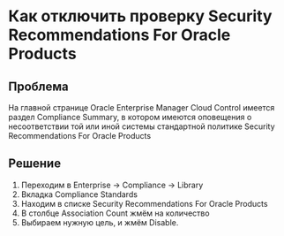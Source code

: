 # Как отключить проверку Security Recommendations For Oracle Products

## Проблема

На главной странице Oracle Enterprise Manager Cloud Control имеется раздел Compliance Summary, в котором имеются оповещения о несоответствии той или иной системы стандартной политике Security Recommendations For Oracle Products

## Решение

1. Переходим в Enterprise -> Compliance -> Library
2. Вкладка Compliance Standards
3. Находим в списке Security Recommendations For Oracle Products
4. В столбце Association Count жмём на количество
5. Выбираем нужную цель, и жмём Disable.
